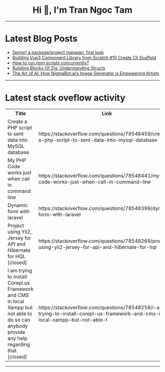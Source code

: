 <h1 align="center">Hi 👋, I'm Tran Ngoc Tam</h1>

---

# Latest Blog Posts 
<!-- BLOG-POST-LIST:START -->
- [Spiner! a package/project manager. first look](https://dev.to/eliaondacs/spiner-a-packageproject-manager-first-look-4h17)
- [Building Vue3 Component Library from Scratch #10 Create Cli Scaffold](https://dev.to/markliu2013/building-vue3-component-library-from-scratch-10-create-cli-scaffold-1om0)
- [How to run npm scripts concurrently?](https://dev.to/przemyslawjanbeigert/how-to-run-npm-scripts-concurrently-2l4c)
- [Building Blocks Of Zig: Understanding Structs](https://dev.to/dayvster/building-blocks-of-zig-understanding-structs-3mp7)
- [The Art of AI: How NigmaBot.ai’s Image Generator is Empowering Artists](https://dev.to/saumya27/the-art-of-ai-how-nigmabotais-image-generator-is-empowering-artists-1lc5)
<!-- BLOG-POST-LIST:END -->

---

# Latest stack oveflow activity
<table>
  <tr><th>Title</th><th>Link</th></tr>
  <!-- STACKOVERFLOW:START --><tr><td>Create a PHP script to sent data into MySQL database</td><td>https://stackoverflow.com/questions/78548459/create-a-php-script-to-sent-data-into-mysql-database</td></tr><tr><td>My PHP Code works just when call in command line</td><td>https://stackoverflow.com/questions/78548441/my-php-code-works-just-when-call-in-command-line</td></tr><tr><td>Dynamic form with laravel</td><td>https://stackoverflow.com/questions/78548399/dynamic-form-with-laravel</td></tr><tr><td>Project using Yii2, Jersey for API and Hibernate for HQL [closed]</td><td>https://stackoverflow.com/questions/78548269/project-using-yii2-jersey-for-api-and-hibernate-for-hql</td></tr><tr><td>I am trying to install Corepl.us Framework and CMS in local Xampp but not able to do so can anybody provide any help regarding that [closed]</td><td>https://stackoverflow.com/questions/78548258/i-am-trying-to-install-corepl-us-framework-and-cms-in-local-xampp-but-not-able-t</td></tr><!-- STACKOVERFLOW:END -->
</table>

---


